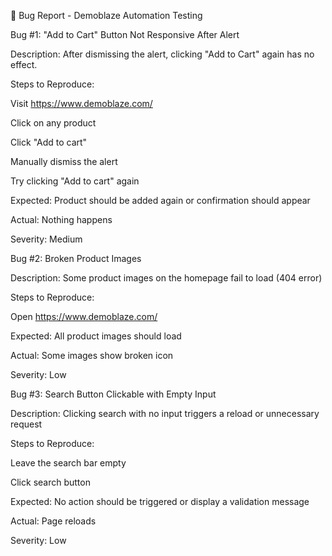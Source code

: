 🐞 Bug Report - Demoblaze Automation Testing

Bug #1: "Add to Cart" Button Not Responsive After Alert

Description: After dismissing the alert, clicking "Add to Cart" again has no effect.

Steps to Reproduce:

Visit https://www.demoblaze.com/

Click on any product

Click "Add to cart"

Manually dismiss the alert

Try clicking "Add to cart" again

Expected: Product should be added again or confirmation should appear

Actual: Nothing happens

Severity: Medium

Bug #2: Broken Product Images

Description: Some product images on the homepage fail to load (404 error)

Steps to Reproduce:

Open https://www.demoblaze.com/

Expected: All product images should load

Actual: Some images show broken icon

Severity: Low

Bug #3: Search Button Clickable with Empty Input

Description: Clicking search with no input triggers a reload or unnecessary request

Steps to Reproduce:

Leave the search bar empty

Click search button

Expected: No action should be triggered or display a validation message

Actual: Page reloads

Severity: Low
